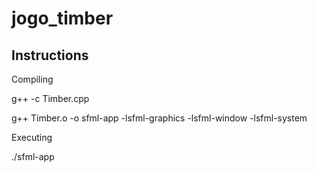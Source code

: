 # jogo_timber

## Instructions

Compiling

  g++ -c Timber.cpp
 
  g++ Timber.o -o sfml-app -lsfml-graphics -lsfml-window -lsfml-system

Executing
 
 ./sfml-app
